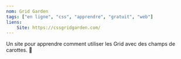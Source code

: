 ```yaml
---
nom: Grid Garden
tags: ["en ligne", "css", "apprendre", "gratuit", "web"]
liens:
    Site: https://cssgridgarden.com/
---
```

Un site pour apprendre comment utiliser les Grid avec des champs de carottes. 🥕